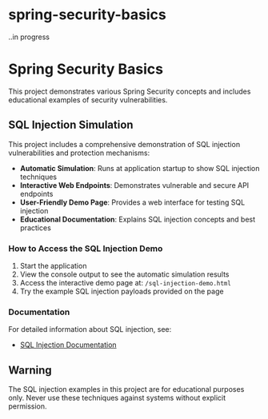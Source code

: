 # spring-security-basics 
..in progress
# Spring Security Basics

This project demonstrates various Spring Security concepts and includes educational examples of security vulnerabilities.

## SQL Injection Simulation

This project includes a comprehensive demonstration of SQL injection vulnerabilities and protection mechanisms:

- **Automatic Simulation**: Runs at application startup to show SQL injection techniques
- **Interactive Web Endpoints**: Demonstrates vulnerable and secure API endpoints
- **User-Friendly Demo Page**: Provides a web interface for testing SQL injection
- **Educational Documentation**: Explains SQL injection concepts and best practices

### How to Access the SQL Injection Demo

1. Start the application
2. View the console output to see the automatic simulation results
3. Access the interactive demo page at: `/sql-injection-demo.html`
4. Try the example SQL injection payloads provided on the page

### Documentation

For detailed information about SQL injection, see:
- [SQL Injection Documentation](src/main/kotlin/org/security/basics/README_SQL_INJECTION.md)

## Warning

The SQL injection examples in this project are for educational purposes only. Never use these techniques against systems without explicit permission.
